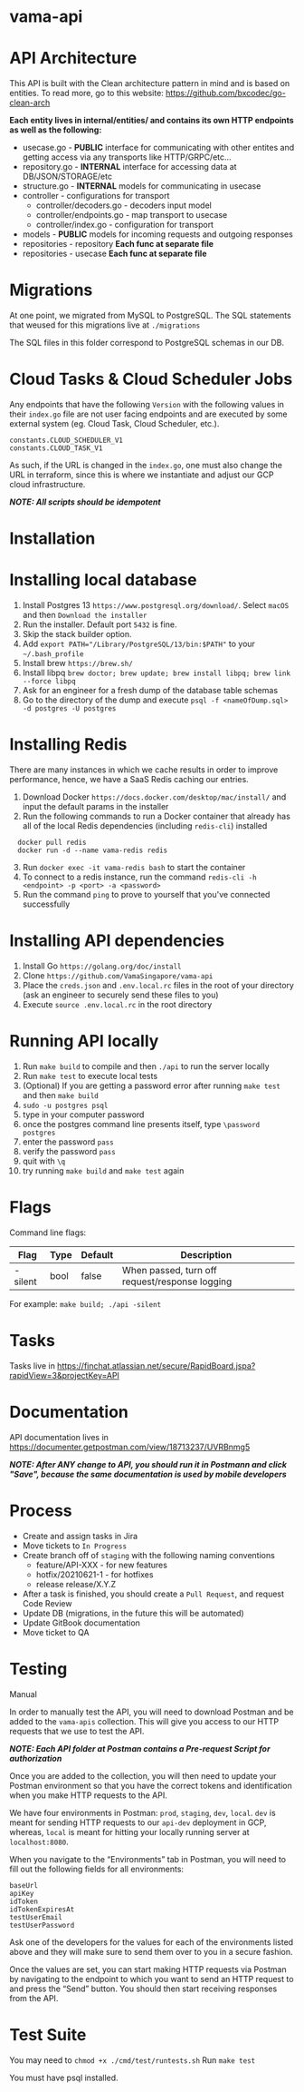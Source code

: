 # vama-api

# API Architecture

This API is built with the Clean architecture pattern in mind and is based on entities. To read more, go to this website: https://github.com/bxcodec/go-clean-arch

**Each entity lives in internal/entities/ and contains its own HTTP endpoints as well as the following:**

- usecase.go - **PUBLIC** interface for communicating with other entites and getting access via any transports like HTTP/GRPC/etc...
- repository.go - **INTERNAL** interface for accessing data at DB/JSON/STORAGE/etc
- structure.go - **INTERNAL** models for communicating in usecase
- controller - configurations for transport
  - controller/decoders.go - decoders input model
  - controller/endpoints.go - map transport to usecase
  - controller/index.go - configuration for transport
- models - **PUBLIC** models for incoming requests and outgoing responses
- repositories - repository **Each func at separate file**
- repositories - usecase **Each func at separate file**

# Migrations

At one point, we migrated from MySQL to PostgreSQL. The SQL statements that weused for this migrations live at `./migrations`

The SQL files in this folder correspond to PostgreSQL schemas in our DB.

# Cloud Tasks & Cloud Scheduler Jobs
Any endpoints that have the following `Version` with the following values in their `index.go` file are not user facing endpoints and are executed by some external system (eg. Cloud Task, Cloud Scheduler, etc.).

```
constants.CLOUD_SCHEDULER_V1
constants.CLOUD_TASK_V1
```

As such, if the URL is changed in the `index.go`, one must also change the URL in terraform, since this is where we instantiate and adjust our GCP cloud infrastructure.

**_NOTE: All scripts should be idempotent_**

# Installation

# Installing local database
1. Install Postgres 13 `https://www.postgresql.org/download/`.  Select `macOS` and then `Download the installer`
2. Run the installer.  Default port `5432` is fine.
3. Skip the stack builder option.
4. Add `export PATH="/Library/PostgreSQL/13/bin:$PATH"` to your `~/.bash_profile`
5. Install brew `https://brew.sh/`
6. Install libpq `brew doctor; brew update; brew install libpq; brew link --force libpq`
7. Ask for an engineer for a fresh dump of the database table schemas
8. Go to the directory of the dump and execute `psql -f <nameOfDump.sql> -d postgres -U postgres`

# Installing Redis
There are many instances in which we cache results in order to improve performance, hence, we have a SaaS Redis caching our entries.

1. Download Docker `https://docs.docker.com/desktop/mac/install/` and input the default params in the installer
2. Run the following commands to run a Docker container that already has all of the local Redis dependencies (including `redis-cli`) installed
  ```
    docker pull redis
    docker run -d --name vama-redis redis
  ```

3. Run `docker exec -it vama-redis bash` to start the container
4. To connect to a redis instance, run the command `redis-cli -h <endpoint> -p <port> -a <password>`
5. Run the command `ping` to prove to yourself that you've connected successfully

# Installing API dependencies
1. Install Go `https://golang.org/doc/install`
2. Clone `https://github.com/VamaSingapore/vama-api`
3. Place the `creds.json` and `.env.local.rc` files in the root of your directory (ask an engineer to securely send these files to you)
4. Execute `source .env.local.rc` in the root directory

# Running API locally
1. Run `make build` to compile and then `./api` to run the server locally
2. Run `make test` to execute local tests
3. (Optional) If you are getting a password error after running `make test` and then `make build`
  1. `sudo -u postgres psql`
  2. type in your computer password
  3. once the postgres command line presents itself, type `\password postgres`
  4. enter the password `pass`
  5. verify the password `pass`
  6. quit with `\q`
  7. try running `make build` and `make test` again

# Flags
Command line flags:

| Flag    | Type     | Default  | Description |
|   ---   | ---      | ---      | ---         |
| -silent  | bool     | false   | When passed, turn off request/response logging  |

For example: 
`make build; ./api -silent`

# Tasks

Tasks live in https://finchat.atlassian.net/secure/RapidBoard.jspa?rapidView=3&projectKey=API

# Documentation

API documentation lives in https://documenter.getpostman.com/view/18713237/UVRBnmg5

**_NOTE: After ANY change to API, you should run it in Postmann and click "Save", because the same documentation is used by mobile developers_**

# Process

- Create and assign tasks in Jira
- Move tickets to `In Progress`
- Create branch off of `staging` with the following naming conventions
  - feature/API-XXX - for new features
  - hotfix/20210621-1 - for hotfixes
  - release release/X.Y.Z
- After a task is finished, you should create a `Pull Request`, and request Code Review
- Update DB (migrations, in the future this will be automated)
- Update GitBook documentation
- Move ticket to QA

# Testing

Manual

In order to manually test the API, you will need to download Postman and be added to the `vama-apis` collection. This will give you access to our HTTP requests that we use to test the API.

**_NOTE: Each API folder at Postman contains a Pre-request Script for authorization_**

Once you are added to the collection, you will then need to update your Postman environment so that you have the correct tokens and identification when you make HTTP requests to the API.

We have four environments in Postman: `prod`, `staging`, `dev`, `local`. `dev` is meant for sending HTTP requests to our `api-dev` deployment in GCP, whereas, `local` is meant for hitting your locally running server at `localhost:8080`.

When you navigate to the “Environments” tab in Postman, you will need to fill out the following fields for all environments:

```
baseUrl
apiKey
idToken
idTokenExpiresAt
testUserEmail
testUserPassword
```

Ask one of the developers for the values for each of the environments listed above and they will make sure to send them over to you in a secure fashion.

Once the values are set, you can start making HTTP requests via Postman by navigating to the endpoint to which you want to send an HTTP request to and press the “Send” button. You should then start receiving responses from the API.

# Test Suite

You may need to `chmod +x ./cmd/test/runtests.sh`
Run `make test`

You must have psql installed.
